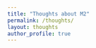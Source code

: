 ```yaml
---
title: "Thoughts about M2"
permalink: /thoughts/
layout: thoughts
author_profile: true
---
```

